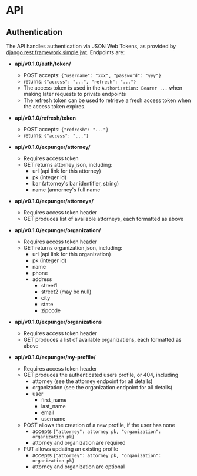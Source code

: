 # API

## Authentication

The API handles authentication via JSON Web Tokens, as provided by [django rest
framework simple
jwt](https://github.com/davesque/django-rest-framework-simplejwt).  Endpoints
are:

- **api/v0.1.0/auth/token/**
    - POST accepts: `{"username": "xxx", "password": "yyy"}`
    - returns: `{"access": "...", "refresh": "..."}`
    - The access token is used in the `Authorization: Bearer ...`
      when making later requests to private endpoints
    - The refresh token can be used to retrieve a fresh access token when the
      access token expires.
- **api/v0.1.0/refresh/token**
    - POST accepts: `{"refresh": "..."}`
    - returns: `{"access": "..."}`

- **api/v0.1.0/expunger/attorney/<pk>**
    - Requires access token
    - GET returns attorney json, including:
        - url (api link for this attorney)
        - pk (integer id)
        - bar (attorney's bar identifier, string)
        - name (annorney's full name

- **api/v0.1.0/expunger/attorneys/**
    - Requires access token header
    - GET produces list of available attorneys, each formatted as above

- **api/v0.1.0/expunger/organization/<pk>**
    - Requires access token header
    - GET returns organization json, including:
        - url (api link for this organization)
        - pk (integer id)
        - name
        - phone
        - address
            - street1
            - street2 (may be null)
            - city
            - state
            - zipcode

- **api/v0.1.0/expunger/organizations**
    - Requires access token header
    - GET produces a list of available organizatiens, each formatted as above

- **api/v0.1.0/expunger/my-profile/**
    - Requires access token header
    - GET produces the authenticated users profile, or 404, including
        - attorney (see the attorney endpoint for all details)
        - organization (see the organization endpoint for all details)
        - user
            - first_name
            - last_name
            - email
            - username
    - POST allows the creation of a new profile, if the user has none
        - accepts `{"attorney": attorney pk, "organization": organization pk}`
        - attorney and organization are required
    - PUT allows updating an existing profile
        - accepts `{"attorney": attorney pk, "organization": organization pk}`
        - attorney and organization are optional
